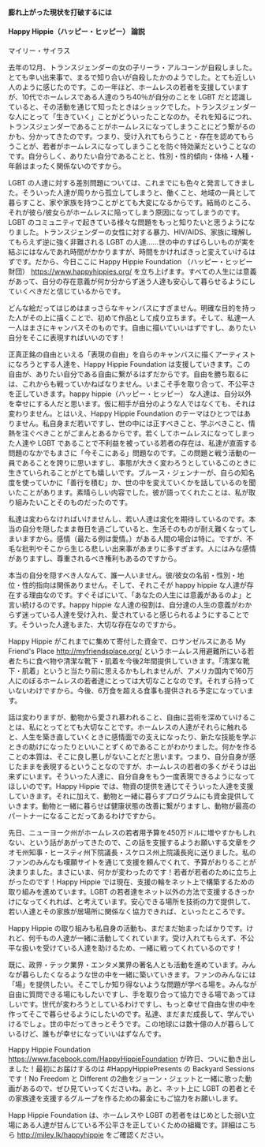 #### 膨れ上がった現状を打破するには

#### Happy Hippie（ハッピー・ヒッピー） 論説

マイリー・サイラス

去年の12月、トランスジェンダーの女の子リーラ・アルコーンが自殺しました。とても辛い出来事で、まるで知り合いが自殺したかのようでした。とても近しい人のように感じたのです。この一年ほど、ホームレスの若者を支援していますが、10代でホームレスである人達のうち40％が自分のことを LGBT だと認識していると、その活動を通じて知ったときはショックでした。トランスジェンダーな人にとって「生きていく」ことがどういったことなのか。それを知るにつれ、トランスジェンダーであることがホームレスになってしまうことにどう繋がるのかも、分かってきたのです。つまり、受け入れてもらうこと・存在を認めてもらうことが、若者がホームレスになってしまうことを防ぐ特効薬だということなのです。自分らしく、ありたい自分であることと、性別・性的傾向・体格・人種・年齢はまったく関係ないのですから。

LGBT の人達に対する差別問題については、これまでにも色々と発言してきました。そういった人達が周りから孤立してしまうと、働くこと、地域の一員として暮らすこと、家や家族を持つことがとても大変になるからです。結局のところ、それが彼ら/彼女らがホームレスに陥ってしまう原因になってしまうのです。LGBT のコミュニティで起きている様々な問題をもっと知りたいと思うようになりました。トランスジェンダーの女性に対する暴力、HIV/AIDS、家族に理解してもらえず逆に強く非難される LGBT の人達……世の中のすばらしいものが実を結ぶにはなんであれ時間がかかりますが、時間をかければきっと変えていけるはずです。だから、今日ここに Happy Hippie Foundation （ハッピー・ヒッピー財団） https://www.happyhippies.org/ を立ち上げます。すべての人生には意義があって、自分の存在意義が何か分からず迷う人達も安心して暮らせるようにしていくべきだと信じているからです。

どんな絵だってはじめはまっさらなキャンバスにすぎません。明確な目的を持った人がその上に描くことで、初めて作品として成り立ちます。そして、私達一人一人はまさにキャンバスそのものです。自由に描いていいはずですし、ありたい自分をそこに表現すればいいのです！

正真正銘の自由といえる「表現の自由」を自らのキャンバスに描くアーティストになろうとする人達を、Happy Hippie Foundation は支援していきます。この自由が、ありたい自分である自由に繋がるはずだからです。自由を勝ち取るには、これからも戦っていかねばなりません。いまこそ手を取り合って、不公平さを正していきます。happy hippie（ハッピー・ヒッピー） な人達は、自分以外を幸せにする人だと思います。仮に相手が自分のような人ではなくても、それは変わりません。とはいえ、Happy Hippie Foundation のテーマはひとつではありません。私自身まだ若いですし、世の中には正すべきこと、学ぶべきこと、情熱を注ぐべきことがごまんとあるからです。若くしてホームレスになってしまった人達や LGBT であることで不利益を被っている若者の存在は、私達が直面する問題のなかでもまさに「今そこにある」問題なのです。この問題と戦う活動の一員であることを誇りに思いますし、事態が大きく変わろうとしているこのときに生きていられることがとても嬉しいです。ブルース・ジェンナーが、自らの知名度を使っていかに「善行を積む」か、世の中を変えていくかを話しているのを聞いたことがあります。素晴らしい内容でした。彼が語ってくれたことは、私が取り組みたいことそのものだったのです。

私達は変わらなければいけませんし、若い人達は変化を期待しているのです。本当の自分を隠したまま毎日を過ごしていると、生活そのものが耐え難くなってしまいますから。感情（最たる例は愛情。）がある人間の場合は特に。ですが、不毛な批判やそこから生じる悲しい出来事があまりに多すぎます。人にはみな感情がありますし、尊重されるべき権利もあるのですから。

本当の自分を隠すべき人なんて、誰一人いません。彼/彼女の名前・性別・地位・性的指向は関係ありません。そして、それこそが happy hippie な人達が存在する理由なのです。すぐそばにいて、「あなたの人生には意義があるのよ」と言い続けるのです。happy hippie な人達の役割は、自分達の人生の意義がわからず迷っている人達を受け入れ、愛されていると感じられるようにすることです。そういった人達もまた、大切な存在なのですから。

Happy Hippie がこれまでに集めて寄付した資金で、ロサンゼルスにある My Friend's Place http://myfriendsplace.org/ というホームレス用避難所にいる若者たちに食べ物や清潔な靴下・肌着を今後2年間提供していきます。「清潔な靴下・肌着」というと当たり前に思えるかもしれませんが、アメリカ国内で160万人にのぼるホームレスの若者達にとっては大切なことなのです。それすら持っていないわけですから。今後、6万食を超える食事も提供される予定になっています。

話は変わりますが、動物から愛され慕われること、自由に芸術を深めていけることは、私にとってとても大切なことです。ホームレスの人達がそれらに触れると、人生を築き直していくときに感情面での支えになったり、新たな技能を学ぶときの助けになったりといいことずくめであることがわかりました。何かを作ることの本質は、そこに良し悪しがないことだと思います。つまり、自分自身が感じたままを表現するということなのですが、ホームレスの若者の多くがそうは出来ずにいます。そういった人達に、自分自身をもう一度表現できるようになってほしいのです。Happy Hippie では、物資の提供を通じてそういった人達を支援していきます。それに加えて、動物と一緒に暮らすプログラムにも資金提供していきます。動物と一緒に暮らせば健康状態の改善に繋がりますし、動物が最高のパートナーになることだってあるわけですから。

先日、ニューヨーク州がホームレスの若者用予算を450万ドルに増やすかもしれない、という話があがってきたので、この話を支援するようお願いする文章をクオモ州知事・ヒースティ州下院議長・スケロス州上院議長宛に送りました。私のファンのみんなも嘆願サイトを通じて支援を頼んでくれて、予算がおりることが決まりました。まさにいま、何かが変わったのです！若者が若者のために立ち上がったのです！Happy Hippie では現在、支援の輪をネット上で構築するための取り組みを進めています。LGBT の若者達をネット以外の方法で支援するきっかけになってくれれば、と考えています。安心できる場所を技術の力で提供して、若い人達とその家族が居場所に関係なく協力できれば、といったところです。

Happy Hippie の取り組みも私自身の活動も、まだまだ始まったばかりです。けれど、何千もの人達が一緒に活動してくれています。受け入れてもらえず、不公平な扱いを受けている人達を助けるため、一緒に戦ってくれているのです！

既に、政界・テック業界・エンタメ業界の著名人とも活動を進めています。みんなが暮らしたくなるような世の中を一緒に築いていきます。ファンのみんなには「場」を提供したい。そこでしか知り得ないような問題が学べる場を。みんなが自由に質問できる場にもしたいですし、手を取り合って協力できる場であってほしいです。世代が変わろうとしているわけですし、もっと幸せで自由な世の中を作ってそこで暮らせるようにしたいのです。私達、まだまだ成長して、学んでいけるでしょ。世の中だってきっとそうです。この地球には数十億の人が暮らしているけど、誰もが幸せになっていいはずなんです。

Happy Hippie Foundation https://www.facebook.com/HappyHippieFoundation が昨日、ついに動き出しました！最初にお届けするのは #HappyHippiePresents の Backyard Sessions です！No Freedom と Different の2曲をジョーン・ジェットと一緒に歌った動画があるので、ぜひ見ていってくださいね。あと、ネット上に LGBT の若者とその家族達を支援するグループを作るための募金にもご協力をお願いします。

Happ Hippie Foundation は、ホームレスや LGBT の若者をはじめとした弱い立場にある人達が甘んじている不公平さを正していくための組織です。詳細はこちら http://miley.lk/happyhippie をご確認ください。

